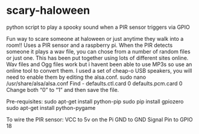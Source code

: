 # scary-haloween
python script to play a spooky sound when a PIR sensor triggers via GPIO 

Fun way to scare someone at haloween or just anytime they walk into a room!!
Uses a PIR sensor and a raspberry pi.  When the PIR detects someone it plays a wav file, you can chose from a number of random files or just one.   This has been put together using lots of different sites online.  Wav files and Ogg files work but i havent been able to use MP3s so use an online tool to convert them.
I used a set of cheap-o USB speakers, you will need to enable them by editing the alsa.conf.
sudo nano /usr/share/alsa/alsa.conf
Find - 
defaults.ctl.card 0
defaults.pcm.card 0
Change both “0” to “1” and then save the file. 

Pre-requisites:
sudo apt-get install python-pip
sudo pip install gpiozero
sudo apt-get install python-pygame

To wire the PIR sensor:
VCC to 5v on the Pi
GND to GND
Signal Pin to GPIO 18
